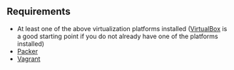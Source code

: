 ## Requirements

- At least one of the above virtualization platforms installed ([VirtualBox](https://github.com/ProfessorManhattan/ansible-virtualbox) is a good starting point if you do not already have one of the platforms installed)
- [Packer](https://github.com/ProfessorManhattan/ansible-packer)
- [Vagrant](https://github.com/ProfessorManhattan/ansible-vagrant)
